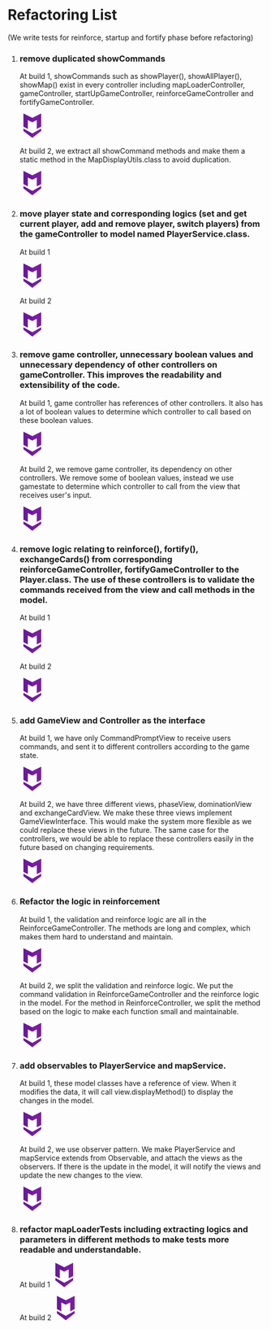 # Refactoring List
(We write tests for reinforce, startup and fortify phase before refactoring)

1. ### remove duplicated showCommands   
    At build 1, showCommands such as showPlayer(), showAllPlayer(), showMap() exist in every controller including mapLoaderController, gameController, startUpGameController, reinforceGameController and fortifyGameController.

    ![alt text](https://github.com/adam-p/markdown-here/raw/master/src/common/images/icon48.png "build two")

    At build 2, we extract all showCommand methods and make them a static method in the MapDisplayUtils.class to avoid duplication. 

    ![alt text](https://github.com/adam-p/markdown-here/raw/master/src/common/images/icon48.png "build two")


2. ### move player state and corresponding logics (set and get current player, add and remove player, switch players) from the gameController to model named PlayerService.class. 

    At build 1
    
    ![alt text](https://github.com/adam-p/markdown-here/raw/master/src/common/images/icon48.png "build two")

    At build 2

    ![alt text](https://github.com/adam-p/markdown-here/raw/master/src/common/images/icon48.png "build two")


3. ### remove game controller, unnecessary boolean values and unnecessary dependency of other controllers on gameController. This improves the readability and extensibility of the code. 
    
    At build 1, game controller has references of other controllers. It also has a lot of boolean values to determine which controller to call based on these boolean values. 
    
    ![alt text](https://github.com/adam-p/markdown-here/raw/master/src/common/images/icon48.png "build two")
    
    At build 2, we remove game controller, its dependency on other controllers. We remove some of boolean values, instead we  use gamestate to determine which controller to call from the view that receives user's input. 
    
    ![alt text](https://github.com/adam-p/markdown-here/raw/master/src/common/images/icon48.png "build two")

4. ### remove logic relating to reinforce(), fortify(), exchangeCards() from corresponding reinforceGameController, fortifyGameController to the Player.class. The use of these controllers is to validate the commands received from the view and call methods in the model. 

    At build 1   

    ![alt text](https://github.com/adam-p/markdown-here/raw/master/src/common/images/icon48.png "build one")

    At build 2
    
    ![alt text](https://github.com/adam-p/markdown-here/raw/master/src/common/images/icon48.png "build one")

5.  ### add GameView and Controller as the interface
    At build 1, we have only CommandPromptView to receive users commands, and sent it to different controllers according to the game state. 

    ![alt text](https://github.com/adam-p/markdown-here/raw/master/src/common/images/icon48.png "build one")

    At build 2, we have three different views, phaseView, dominationView and exchangeCardView. We make these three views implement GameViewInterface. This would make the system more flexible as we could replace these views in the future. The same case for the controllers, we would be able to replace these controllers easily in the future based on changing requirements. 

     ![alt text](https://github.com/adam-p/markdown-here/raw/master/src/common/images/icon48.png "build one")

6. ### Refactor the logic in reinforcement
   At build 1, the validation and reinforce logic are all in the ReinforceGameController. The methods are long and complex, which makes them hard to understand and maintain.  

   ![alt text](https://github.com/adam-p/markdown-here/raw/master/src/common/images/icon48.png "build one")

    At build 2, we split the validation and reinforce logic. We put the command validation in ReinforceGameController and the reinforce logic in the model. For the method in ReinforceController, we split the method based on the logic to make each function small and maintainable. 

    ![alt text](https://github.com/adam-p/markdown-here/raw/master/src/common/images/icon48.png "build one")


7. ### add observables to PlayerService and mapService.  
   At build 1, these model classes have a reference of view. When it modifies the data, it will call view.displayMethod() to display the changes in the model. 


   ![alt text](https://github.com/adam-p/markdown-here/raw/master/src/common/images/icon48.png "build one")


    At build 2, we use observer pattern. We make PlayerService and mapService extends from Observable, and attach the views as the observers. If there is the update in the model, it will notify the views and update the new changes to the view. 

    ![alt text](https://github.com/adam-p/markdown-here/raw/master/src/common/images/icon48.png "build one")
    
    
 8. ### refactor mapLoaderTests including extracting logics and parameters in different methods to make tests more readable and understandable.  
 
    At build 1
    ![alt text](https://github.com/adam-p/markdown-here/raw/master/src/common/images/icon48.png "build one")
    
    At build 2
    ![alt text](https://github.com/adam-p/markdown-here/raw/master/src/common/images/icon48.png "build one")
